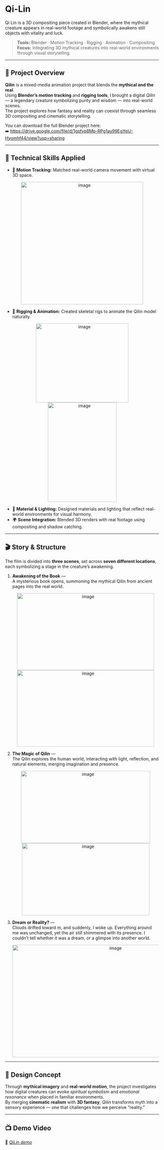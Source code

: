 # Qi-Lin
Qi Lin is a 3D compositing piece created in Blender, where the mythical creature appears in real-world footage and symbolically awakens still objects with vitality and luck.

> **Tools:** Blender · Motion Tracking · Rigging · Animation · Compositing  
> **Focus:** Integrating 3D mythical creatures into real-world environments through visual storytelling.

---

## 🌟 **Project Overview**
**Qilin** is a mixed-media animation project that blends the **mythical and the real**.  
Using **Blender’s motion tracking** and **rigging tools**, I brought a digital *Qilin* — a legendary creature symbolizing purity and wisdom — into real-world scenes.  
The project explores how fantasy and reality can coexist through seamless 3D compositing and cinematic storytelling.

You can download the full Blender project here:  
➡️ https://drive.google.com/file/d/1gsfyp8Mp-RPg1ay99EgYelJ-Hyomhf44/view?usp=sharing

---

## 🧠 **Technical Skills Applied**
- 🎥 **Motion Tracking:** Matched real-world camera movement with virtual 3D space.<br>
<p align="center">
  <img width="400" alt="image" src="https://github.com/user-attachments/assets/d38e0bba-3522-4443-8b95-4c7e08b6f275" />
  </p>

- 🦴 **Rigging & Animation:** Created skeletal rigs to animate the Qilin model naturally.<br>
<p align="center">
  <img width="303" height="258" alt="image" src="https://github.com/user-attachments/assets/6e84b470-25ea-4417-85a3-2e8d04e3c912" />
  <img width="225" height="325" alt="image" src="https://github.com/user-attachments/assets/11d1cc48-7e8e-4463-bf96-4b508f382f37" />
  </p>

- 🎨 **Material & Lighting:** Designed materials and lighting that reflect real-world environments for visual harmony.  
- 🌍 **Scene Integration:** Blended 3D renders with real footage using compositing and shadow catching.

---

## 🎬 **Story & Structure**
The film is divided into **three scenes**, set across **seven different locations**, each symbolizing a stage in the creature’s awakening.

1. **Awakening of the Book** —  
   A mysterious book opens, summoning the mythical Qilin from ancient pages into the real world.<br>
   <p align="center">
   <img width="449" height="251" alt="image" src="https://github.com/user-attachments/assets/d554d57c-c7a9-4837-b919-307b59077a5f" />
   <img width="449" height="250" alt="image" src="https://github.com/user-attachments/assets/30d6379c-6bb4-43a5-b59c-4ae1196d332c" />
   </p>

3. **The Magic of Qilin** —  
   The Qilin explores the human world, interacting with light, reflection, and natural elements, merging imagination and presence.<br>
   <p align="center">
   <img width="423" height="236" alt="image" src="https://github.com/user-attachments/assets/d54cfa25-4aea-411b-bd40-afaee6954e03" />
   <img width="418" height="236" alt="image" src="https://github.com/user-attachments/assets/d495c340-7104-4d41-96ee-0fd49a537264" />
   </p>

5. **Dream or Reality?** —  
   Clouds drifted toward m, and suddenly, I woke up. Everything around me was unchanged, yet the air still shimmered with its presence. I couldn’t tell whether it was a dream, or a glimpse into another world.<br>
   <p align="center">
   <img width="660" height="367" alt="image" src="https://github.com/user-attachments/assets/5153b19f-2df8-4ac9-8fd6-90a8cd63739d" />
   </p>
---

## 🧩 **Design Concept**
Through **mythical imagery** and **real-world motion**, the project investigates how digital creatures can evoke *spiritual symbolism* and *emotional resonance* when placed in familiar environments.  
By merging **cinematic realism** with **3D fantasy**, *Qilin* transforms myth into a sensory experience — one that challenges how we perceive “reality.”

---

## 📺 **Demo Video**
🎥 [*QiLin demo*  ](https://www.youtube.com/watch?v=xYS-eYrPRGE)
